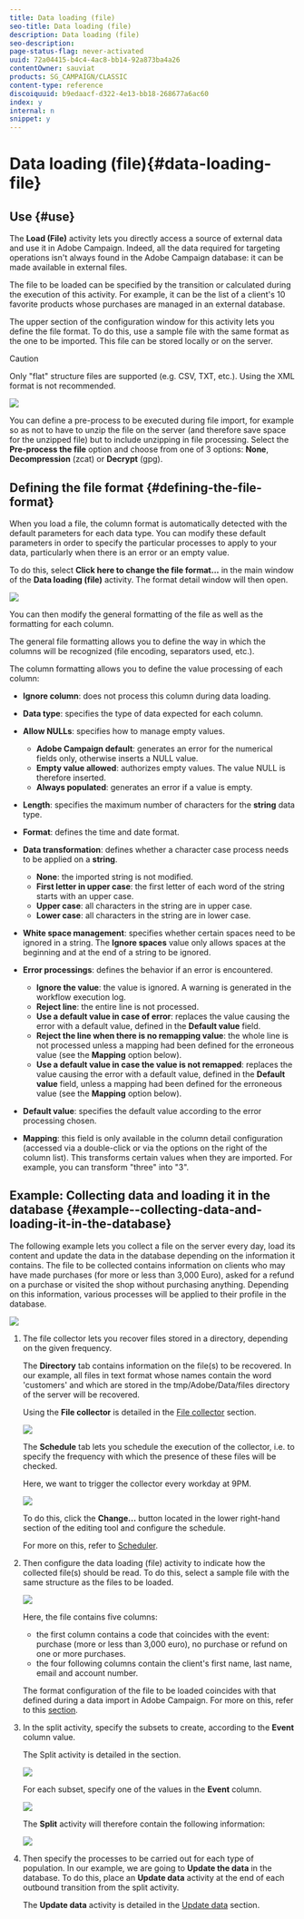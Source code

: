 ```yaml
---
title: Data loading (file)
seo-title: Data loading (file)
description: Data loading (file)
seo-description: 
page-status-flag: never-activated
uuid: 72a04415-b4c4-4ac8-bb14-92a873ba4a26
contentOwner: sauviat
products: SG_CAMPAIGN/CLASSIC
content-type: reference
discoiquuid: b9edaacf-d322-4e13-bb18-268677a6ac60
index: y
internal: n
snippet: y
---
```


# Data loading (file){#data-loading-file}

## Use {#use}

The **Load (File)** activity lets you directly access a source of external data and use it in Adobe Campaign. Indeed, all the data required for targeting operations isn't always found in the Adobe Campaign database: it can be made available in external files.

The file to be loaded can be specified by the transition or calculated during the execution of this activity. For example, it can be the list of a client's 10 favorite products whose purchases are managed in an external database.

The upper section of the configuration window for this activity lets you define the file format. To do this, use a sample file with the same format as the one to be imported. This file can be stored locally or on the server.

>[!CAUTION]
>
>Only "flat" structure files are supported (e.g. CSV, TXT, etc.). Using the XML format is not recommended.

![](assets/s_advuser_wf_etl_file.png)

You can define a pre-process to be executed during file import, for example so as not to have to unzip the file on the server (and therefore save space for the unzipped file) but to include unzipping in file processing. Select the **Pre-process the file** option and choose from one of 3 options: **None**, **Decompression** (zcat) or **Decrypt** (gpg).

## Defining the file format {#defining-the-file-format}

When you load a file, the column format is automatically detected with the default parameters for each data type. You can modify these default parameters in order to specify the particular processes to apply to your data, particularly when there is an error or an empty value.

To do this, select **Click here to change the file format...** in the main window of the **Data loading (file)** activity. The format detail window will then open.

![](assets/file_loading_columns_format.png)

You can then modify the general formatting of the file as well as the formatting for each column.

The general file formatting allows you to define the way in which the columns will be recognized (file encoding, separators used, etc.).

The column formatting allows you to define the value processing of each column:

* **Ignore column**: does not process this column during data loading.
* **Data type**: specifies the type of data expected for each column.
* **Allow NULLs**: specifies how to manage empty values.

    * **Adobe Campaign default**: generates an error for the numerical fields only, otherwise inserts a NULL value.
    * **Empty value allowed**: authorizes empty values. The value NULL is therefore inserted.
    * **Always populated**: generates an error if a value is empty.

* **Length**: specifies the maximum number of characters for the **string** data type.
* **Format**: defines the time and date format.
* **Data transformation**: defines whether a character case process needs to be applied on a **string**.

    * **None**: the imported string is not modified.
    * **First letter in upper case**: the first letter of each word of the string starts with an upper case.
    * **Upper case**: all characters in the string are in upper case.
    * **Lower case**: all characters in the string are in lower case.

* **White space management**: specifies whether certain spaces need to be ignored in a string. The **Ignore spaces** value only allows spaces at the beginning and at the end of a string to be ignored.
* **Error processings**: defines the behavior if an error is encountered.

    * **Ignore the value**: the value is ignored. A warning is generated in the workflow execution log.
    * **Reject line**: the entire line is not processed.
    * **Use a default value in case of error**: replaces the value causing the error with a default value, defined in the **Default value** field.
    * **Reject the line when there is no remapping value**: the whole line is not processed unless a mapping had been defined for the erroneous value (see the **Mapping** option below).
    * **Use a default value in case the value is not remapped**: replaces the value causing the error with a default value, defined in the **Default value** field, unless a mapping had been defined for the erroneous value (see the **Mapping** option below).

* **Default value**: specifies the default value according to the error processing chosen.
* **Mapping**: this field is only available in the column detail configuration (accessed via a double-click or via the options on the right of the column list). This transforms certain values when they are imported. For example, you can transform "three" into "3".

## Example: Collecting data and loading it in the database {#example--collecting-data-and-loading-it-in-the-database}

The following example lets you collect a file on the server every day, load its content and update the data in the database depending on the information it contains. The file to be collected contains information on clients who may have made purchases (for more or less than 3,000 Euro), asked for a refund on a purchase or visited the shop without purchasing anything. Depending on this information, various processes will be applied to their profile in the database.

![](assets/s_advuser_load_file_sample_0.png)

1. The file collector lets you recover files stored in a directory, depending on the given frequency.

   The **Directory** tab contains information on the file(s) to be recovered. In our example, all files in text format whose names contain the word 'customers' and which are stored in the tmp/Adobe/Data/files directory of the server will be recovered.

   Using the **File collector** is detailed in the [File collector](../../workflow/using/file-collector.md) section.

   ![](assets/s_advuser_load_file_sample_1.png)

   The **Schedule** tab lets you schedule the execution of the collector, i.e. to specify the frequency with which the presence of these files will be checked.

   Here, we want to trigger the collector every workday at 9PM.

   ![](assets/s_advuser_load_file_sample_2.png)

   To do this, click the **Change...** button located in the lower right-hand section of the editing tool and configure the schedule.

   For more on this, refer to [Scheduler](../../workflow/using/scheduler.md).

1. Then configure the data loading (file) activity to indicate how the collected file(s) should be read. To do this, select a sample file with the same structure as the files to be loaded.

   ![](assets/s_advuser_load_file_sample_3.png)

   Here, the file contains five columns:

    * the first column contains a code that coincides with the event: purchase (more or less than 3,000 euro), no purchase or refund on one or more purchases.
    * the four following columns contain the client's first name, last name, email and account number.

   The format configuration of the file to be loaded coincides with that defined during a data import in Adobe Campaign. For more on this, refer to this [section](/platform/using/importing-data.md#step-2---source-file-selection).

1. In the split activity, specify the subsets to create, according to the **Event** column value.

   The Split activity is detailed in the section.

   ![](assets/s_advuser_load_file_sample_4.png)

   For each subset, specify one of the values in the **Event** column.

   ![](assets/s_advuser_load_file_sample_5.png)

   The **Split** activity will therefore contain the following information:

   ![](assets/s_advuser_load_file_sample_6.png)

1. Then specify the processes to be carried out for each type of population. In our example, we are going to **Update the data** in the database. To do this, place an **Update data** activity at the end of each outbound transition from the split activity.

   The **Update data** activity is detailed in the [Update data](../../workflow/using/update-data.md) section.

